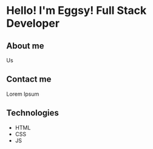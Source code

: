 # Hello! I'm Eggsy! Full Stack Developer

## About me

Us

## Contact me

Lorem Ipsum

## Technologies

- HTML
- CSS
- JS